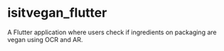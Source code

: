 # isitvegan_flutter
A Flutter application where users check if ingredients on packaging are vegan using OCR and AR.
